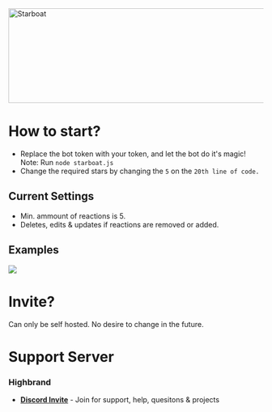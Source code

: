 <img src="https://images.cooltext.com/5222234.png" width="925" height="187" alt="Starboat" />
  
# How to start?

- Replace the bot token with your token, and let the bot do it's magic! Note: Run `node starboat.js`
- Change the required stars by changing the `5` on the `20th line of code.`

## Current Settings
- Min. ammount of reactions is 5.
- Deletes, edits & updates if reactions are removed or added.

## Examples

[![](http://i.imgur.com/cneFUDf.png)](http://i.imgur.com/cneFUDf.png)

# Invite?
Can only be self hosted. No desire to change in the future.

# Support Server
### Highbrand
- [ **Discord Invite**](https://discord.gg/8kSexNf " **Discord Invite**") - Join for support, help, quesitons & projects
